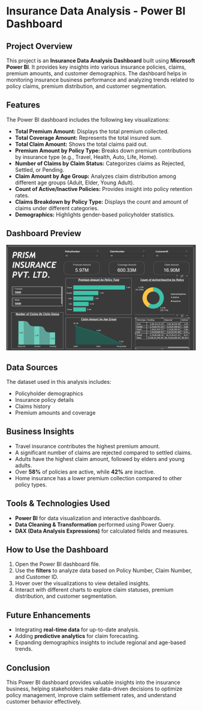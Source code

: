 # Insurance Data Analysis - Power BI Dashboard

## Project Overview
This project is an **Insurance Data Analysis Dashboard** built using **Microsoft Power BI**. It provides key insights into various insurance policies, claims, premium amounts, and customer demographics. The dashboard helps in monitoring insurance business performance and analyzing trends related to policy claims, premium distribution, and customer segmentation.

## Features
The Power BI dashboard includes the following key visualizations:

- **Total Premium Amount:** Displays the total premium collected.
- **Total Coverage Amount:** Represents the total insured sum.
- **Total Claim Amount:** Shows the total claims paid out.
- **Premium Amount by Policy Type:** Breaks down premium contributions by insurance type (e.g., Travel, Health, Auto, Life, Home).
- **Number of Claims by Claim Status:** Categorizes claims as Rejected, Settled, or Pending.
- **Claim Amount by Age Group:** Analyzes claim distribution among different age groups (Adult, Elder, Young Adult).
- **Count of Active/Inactive Policies:** Provides insight into policy retention rates.
- **Claims Breakdown by Policy Type:** Displays the count and amount of claims under different categories.
- **Demographics:** Highlights gender-based policyholder statistics.

## Dashboard Preview
![Insurance Dashboard](dashboard.png)

## Data Sources
The dataset used in this analysis includes:
- Policyholder demographics
- Insurance policy details
- Claims history
- Premium amounts and coverage

## Business Insights
- Travel insurance contributes the highest premium amount.
- A significant number of claims are rejected compared to settled claims.
- Adults have the highest claim amount, followed by elders and young adults.
- Over **58%** of policies are active, while **42%** are inactive.
- Home insurance has a lower premium collection compared to other policy types.

## Tools & Technologies Used
- **Power BI** for data visualization and interactive dashboards.
- **Data Cleaning & Transformation** performed using Power Query.
- **DAX (Data Analysis Expressions)** for calculated fields and measures.

## How to Use the Dashboard
1. Open the Power BI dashboard file.
2. Use the **filters** to analyze data based on Policy Number, Claim Number, and Customer ID.
3. Hover over the visualizations to view detailed insights.
4. Interact with different charts to explore claim statuses, premium distribution, and customer segmentation.

## Future Enhancements
- Integrating **real-time data** for up-to-date analysis.
- Adding **predictive analytics** for claim forecasting.
- Expanding demographics insights to include regional and age-based trends.

## Conclusion
This Power BI dashboard provides valuable insights into the insurance business, helping stakeholders make data-driven decisions to optimize policy management, improve claim settlement rates, and understand customer behavior effectively.


